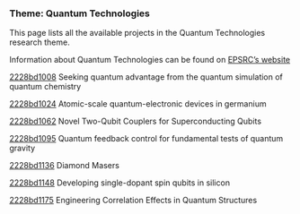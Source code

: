 ### Theme: Quantum Technologies

This page lists all the available projects in the Quantum Technologies research theme.

Information about Quantum Technologies can be found on [EPSRC’s website](https://www.ukri.org/what-we-offer/browse-our-areas-of-investment-and-support/quantum-technologies-theme/)

[2228bd1008](../projects/2228bd1008.md) Seeking quantum advantage from the quantum simulation of quantum chemistry

[2228bd1024](../projects/2228bd1024.md) Atomic-scale quantum-electronic devices in germanium

[2228bd1062](../projects/2228bd1062.md) Novel Two-Qubit Couplers for Superconducting Qubits

[2228bd1095](../projects/2228bd1095.md) Quantum feedback control for fundamental tests of quantum gravity

[2228bd1136](../projects/2228bd1136.md) Diamond Masers

[2228bd1148](../projects/2228bd1148.md) Developing single-dopant spin qubits in silicon

[2228bd1175](../projects/2228bd1175.md) Engineering Correlation Effects in Quantum Structures
